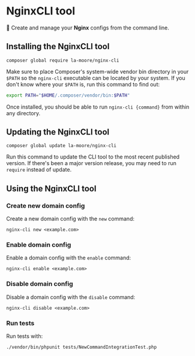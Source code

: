 
# NginxCLI tool

🌴 Create and manage your **Nginx** configs from the command line.

## Installing the NginxCLI tool

```
composer global require la-moore/nginx-cli
```

Make sure to place Composer's system-wide vendor bin directory in your `$PATH` so the `nginx-cli` executable can be located by your system.
If you don't know where your `$PATH` is, run this command to find out:

```bash
export PATH="$HOME/.composer/vendor/bin:$PATH"
```

Once installed, you should be able to run `nginx-cli {command}` from within any directory.

## Updating the NginxCLI tool

```
composer global update la-moore/nginx-cli
```

Run this command to update the CLI tool to the most recent published version. If there's been a major version release, you may need to run `require` instead of update.

## Using the NginxCLI tool

### Create new domain config

Create a new domain config with the `new` command:

```
nginx-cli new <example.com>
```

### Enable domain config

Enable a domain config with the `enable` command:

```
nginx-cli enable <example.com>
```

### Disable domain config

Disable a domain config with the `disable` command:

```
nginx-cli disable <example.com>
```

### Run tests

Run tests with:

```
./vendor/bin/phpunit tests/NewCommandIntegrationTest.php
```
